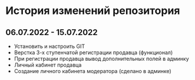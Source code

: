 # История изменений репозитория

## 06.07.2022 - 15.07.2022
- Установить и настроить GIT
- Верстка 3-х ступенчатой регистрации продавца (функционал)
- При регистрации продавца вывод дополнительных полей в админку
- Личный кабинет продавца
- Создание личного кабинета модератора (сделано в админке)